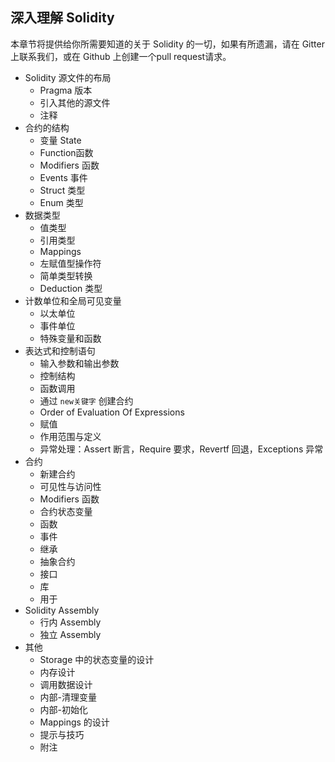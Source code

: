 ## 深入理解 Solidity

本章节将提供给你所需要知道的关于 Solidity 的一切，如果有所遗漏，请在 Gitter 上联系我们，或在 Github 上创建一个pull request请求。

* Solidity 源文件的布局
  * Pragma 版本
  * 引入其他的源文件
  * 注释
* 合约的结构
  * 变量 State
  * Function函数
  * Modifiers 函数
  * Events 事件
  * Struct 类型
  * Enum 类型
* 数据类型
  * 值类型
  * 引用类型
  * Mappings
  * 左赋值型操作符
  * 简单类型转换
  * Deduction 类型
* 计数单位和全局可见变量
  * 以太单位
  * 事件单位
  * 特殊变量和函数
* 表达式和控制语句
  * 输入参数和输出参数
  * 控制结构
  * 函数调用
  * 通过 `new关键字` 创建合约
  * Order of Evaluation Of Expressions
  * 赋值
  * 作用范围与定义
  * 异常处理：Assert 断言，Require 要求，Revertf 回退，Exceptions 异常
* 合约
  * 新建合约
  * 可见性与访问性
  * Modifiers 函数
  * 合约状态变量
  * 函数
  * 事件
  * 继承
  * 抽象合约
  * 接口
  * 库
  * 用于
* Solidity Assembly
  * 行内 Assembly
  * 独立 Assembly
* 其他
  * Storage 中的状态变量的设计
  * 内存设计
  * 调用数据设计
  * 内部-清理变量
  * 内部-初始化
  * Mappings 的设计
  * 提示与技巧
  * 附注



